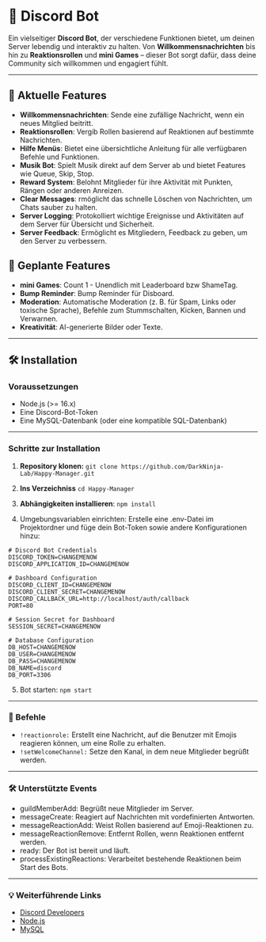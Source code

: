 # 🎉 Discord Bot

Ein vielseitiger **Discord Bot**, der verschiedene Funktionen bietet, um deinen Server lebendig und interaktiv zu halten. Von **Willkommensnachrichten** bis hin zu **Reaktionsrollen** und **mini Games** – dieser Bot sorgt dafür, dass deine Community sich willkommen und engagiert fühlt.

---

## 🚀 Aktuelle Features

- **Willkommensnachrichten**: Sende eine zufällige Nachricht, wenn ein neues Mitglied beitritt.
- **Reaktionsrollen**: Vergib Rollen basierend auf Reaktionen auf bestimmte Nachrichten.
- **Hilfe Menüs**: Bietet eine übersichtliche Anleitung für alle verfügbaren Befehle und Funktionen.
- **Musik Bot**: Spielt Musik direkt auf dem Server ab und bietet Features wie Queue, Skip, Stop.
- **Reward System**: Belohnt Mitglieder für ihre Aktivität mit Punkten, Rängen oder anderen Anreizen.
- **Clear Messages**: rmöglicht das schnelle Löschen von Nachrichten, um Chats sauber zu halten.
- **Server Logging**: Protokolliert wichtige Ereignisse und Aktivitäten auf dem Server für Übersicht und Sicherheit.
- **Server Feedback**: Ermöglicht es Mitgliedern, Feedback zu geben, um den Server zu verbessern.


## 🚀 Geplante Features
- **mini Games**: Count 1 - Unendlich mit Leaderboard bzw ShameTag.
- **Bump Reminder**: Bump Reminder für Disboard.
- **Moderation**: Automatische Moderation (z. B. für Spam, Links oder toxische Sprache), Befehle zum Stummschalten, Kicken, Bannen und Verwarnen.
- **Kreativität**: AI-generierte Bilder oder Texte.


---

## 🛠️ Installation

### Voraussetzungen

- Node.js (>= 16.x)
- Eine Discord-Bot-Token
- Eine MySQL-Datenbank (oder eine kompatible SQL-Datenbank)

---
### Schritte zur Installation

1. **Repository klonen:** ```git clone https://github.com/DarkNinja-Lab/Happy-Manager.git```

2. **Ins Verzeichniss** ```cd Happy-Manager```

3. **Abhängigkeiten installieren**: ```npm install```

4. Umgebungsvariablen einrichten: Erstelle eine .env-Datei im Projektordner und füge dein Bot-Token sowie andere Konfigurationen hinzu:

```
# Discord Bot Credentials
DISCORD_TOKEN=CHANGEMENOW
DISCORD_APPLICATION_ID=CHANGEMENOW

# Dashboard Configuration
DISCORD_CLIENT_ID=CHANGEMENOW
DISCORD_CLIENT_SECRET=CHANGEMENOW
DISCORD_CALLBACK_URL=http://localhost/auth/callback
PORT=80

# Session Secret for Dashboard
SESSION_SECRET=CHANGEMENOW

# Database Configuration
DB_HOST=CHANGEMENOW
DB_USER=CHANGEMENOW
DB_PASS=CHANGEMENOW
DB_NAME=discord
DB_PORT=3306

```

5. Bot starten: ```npm start```
---
### 🤖 Befehle

- ```!reactionrole:``` Erstellt eine Nachricht, auf die Benutzer mit Emojis reagieren können, um eine Rolle zu erhalten.
- ```!setWelcomeChannel:``` Setze den Kanal, in dem neue Mitglieder begrüßt werden.
---

### 🛠️ Unterstützte Events

- guildMemberAdd: Begrüßt neue Mitglieder im Server.
- messageCreate: Reagiert auf Nachrichten mit vordefinierten Antworten.
- messageReactionAdd: Weist Rollen basierend auf Emoji-Reaktionen zu.
- messageReactionRemove: Entfernt Rollen, wenn Reaktionen entfernt werden.
- ready: Der Bot ist bereit und läuft.
- processExistingReactions: Verarbeitet bestehende Reaktionen beim Start des Bots.

---
### 💡 Weiterführende Links

- [Discord Developers](https://discord.com/developers/applications)
- [Node.js](https://nodejs.org)
- [MySQL](https://www.mysql.com/de/)
